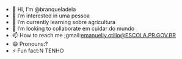 - 👋 Hi, I’m @branqueladela
- 👀 I’m interested in uma pessoa 
- 🌱 I’m currently learning sobre agricultura
- 💞️ I’m looking to collaborate em cuidar do mundo
- 📫 How to reach me ;gmail:emanuelly.otilio@ESCOLA.PR.GOV.BR
- 😄 Pronouns:?
- ⚡ Fun fact:N TENHO

<!---
branqueladela/branqueladela is a ✨ special ✨ repository because its `README.md` (this file) appears on your GitHub profile.
You can click the Preview link to take a look at your changes.
--->
